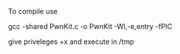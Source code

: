To compile use 

gcc -shared PwnKit.c -o PwnKit -Wl,-e,entry -fPIC

give priveleges +x and execute in /tmp
